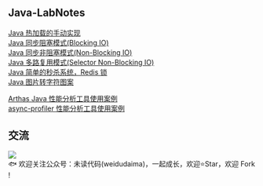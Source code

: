 ## Java-LabNotes

[Java 热加载的手动实现](https://github.com/niumoo/lab-notes/blob/master/src/main/java/net/codingme/box/classloader)  
[Java 同步阻塞模式(Blocking IO)](https://github.com/niumoo/lab-notes/tree/master/src/main/java/net/codingme/box/io/bio)   
[Java 同步非阻塞模式(Non-Blocking IO)](https://github.com/niumoo/lab-notes/tree/master/src/main/java/net/codingme/box/io/nio)  
[Java 多路复用模式(Selector Non-Blocking IO)](https://github.com/niumoo/lab-notes/tree/master/src/main/java/net/codingme/box/io/jdknio)  
[Java 简单的秒杀系统，Redis 锁](https://github.com/niumoo/lab-notes/tree/master/src/main/java/net/codingme/box/goodskill)  
[Java 图片转字符图案](https://github.com/niumoo/lab-notes/blob/master/src/main/java/net/codingme/box/lab/GeneratorTextImage.java)  


[Arthas Java 性能分析工具使用案例](https://github.com/niumoo/lab-notes/blob/master/src/main/java/net/codingme/arthas)  
[async-profiler 性能分析工具使用案例](https://github.com/niumoo/lab-notes/blob/master/src/main/java/net/codingme/arthas/HotCode.java)


## 交流
![](https://user-images.githubusercontent.com/26371673/69558482-46eab080-0fe3-11ea-8fa7-d9d824b7bed4.jpg)  
🐟 欢迎关注公众号：未读代码(weidudaima)，一起成长，欢迎⭐Star️，欢迎 Fork !
